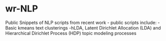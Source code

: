 # wr-NLP
Public Snippets of NLP scripts from recent work - public scripts include:
-Basic kmeans text clusterings
-hLDA, Latent Dirichlet Allocation (LDA) and Hierarchical Dirichlet Process (HDP) topic modeling processes
